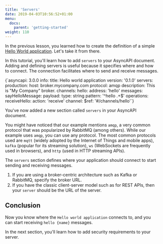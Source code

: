 ```yaml
---
title: 'Servers'
date: 2019-04-03T10:56:52+01:00
menu:
  docs:
    parent: 'getting-started'
weight: 110
---
```


In the previous lesson, you learned how to create the definition of a simple [Hello World application](/docs/getting-started/hello-world). Let's take it from there.

In this tutorial, you'll learn how to add `servers` to your AsyncAPI document. Adding and defining servers is useful because it specifies where and how to connect. The connection facilitates where to send and receive messages.

<CodeBlock highlightedLines={[6,7,8,9,10]}>
{`asyncapi: 3.0.0
info:
  title: Hello world application
  version: '0.1.0'
servers:
  production:
    host: broker.mycompany.com
    protocol: amqp
    description: This is "My Company" broker.
channels:
  hello:
    address: 'hello'
    messages:
      sayHelloMessage:
        payload:
          type: string
          pattern: '^hello .+$'
operations:
  receiveHello:
    action: 'receive'
    channel:
      $ref: '#/channels/hello'`}
</CodeBlock>

You've now added a new section called `servers` in your AsyncAPI document.

You might have noticed that our example mentions `amqp`, a very common protocol that was popularized by RabbitMQ (among others). While our example uses `amqp`, you can use any protocol. The most common protocols used are `mqtt` (widely adopted by the Internet of Things and mobile apps), `kafka` (popular for its streaming solution), `ws` (WebSockets are frequently used in browsers), and `http` (used in HTTP streaming APIs).

<Remember>

The `servers` section defines where your application should connect to start sending and receiving messages.

1. If you are using a broker-centric architecture such as Kafka or RabbitMQ, specify the broker URL.
2. If you have the classic client-server model such as for REST APIs, then your `server` should be the URL of the server.

</Remember>

## Conclusion

Now you know where the `Hello world application` connects to, and you can start receiving `hello {name}` messages.

In the next section, you'll learn how to add security requirements to your server.
